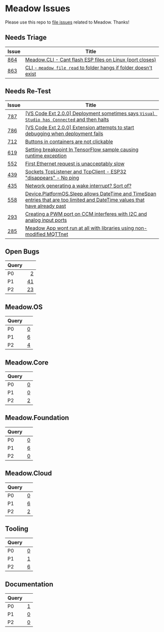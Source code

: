 # Meadow Issues

Please use this repo to [file issues](https://github.com/WildernessLabs/Meadow_Issues/issues/new/choose) related to Meadow. Thanks!

## Needs Triage

| Issue | Title |
|---|---|
| [864](https://github.com/WildernessLabs/Meadow_Issues/issues/864) | [Meadow.CLI - Cant flash ESP files on Linux (port closes)](https://github.com/WildernessLabs/Meadow_Issues/issues/864) |
| [863](https://github.com/WildernessLabs/Meadow_Issues/issues/863) | [CLI - `meadow file read` to folder hangs if folder doesn't exist](https://github.com/WildernessLabs/Meadow_Issues/issues/863) |
## Needs Re-Test

| Issue | Title |
|---|---|
| [787](https://github.com/WildernessLabs/Meadow_Issues/issues/787) | [[VS Code Ext 2.0.0] Deployment sometimes says `Visual Studio has Connected` and then halts](https://github.com/WildernessLabs/Meadow_Issues/issues/787) |
| [786](https://github.com/WildernessLabs/Meadow_Issues/issues/786) | [[VS Code Ext 2.0.0] Extension attempts to start debugging when deployment fails](https://github.com/WildernessLabs/Meadow_Issues/issues/786) |
| [712](https://github.com/WildernessLabs/Meadow_Issues/issues/712) | [Buttons in containers are not clickable](https://github.com/WildernessLabs/Meadow_Issues/issues/712) |
| [619](https://github.com/WildernessLabs/Meadow_Issues/issues/619) | [Setting breakpoint In TensorFlow sample causing runtime exception](https://github.com/WildernessLabs/Meadow_Issues/issues/619) |
| [552](https://github.com/WildernessLabs/Meadow_Issues/issues/552) | [First Ethernet request is unacceptably slow](https://github.com/WildernessLabs/Meadow_Issues/issues/552) |
| [439](https://github.com/WildernessLabs/Meadow_Issues/issues/439) | [Sockets TcpListener and TcpClient - ESP32 "disappears" - No ping](https://github.com/WildernessLabs/Meadow_Issues/issues/439) |
| [435](https://github.com/WildernessLabs/Meadow_Issues/issues/435) | [Network generating a wake interrupt? Sort of?](https://github.com/WildernessLabs/Meadow_Issues/issues/435) |
| [558](https://github.com/WildernessLabs/Meadow_Issues/issues/558) | [Device.PlatformOS.Sleep allows DateTime and TimeSpan entries that are too limited and DateTime values that have already past](https://github.com/WildernessLabs/Meadow_Issues/issues/558) |
| [293](https://github.com/WildernessLabs/Meadow_Issues/issues/293) | [Creating a PWM port on CCM interferes with I2C and analog input ports ](https://github.com/WildernessLabs/Meadow_Issues/issues/293) |
| [285](https://github.com/WildernessLabs/Meadow_Issues/issues/285) | [Meadow App wont run at all with libraries using non-modified MQTTnet](https://github.com/WildernessLabs/Meadow_Issues/issues/285) |
## Open Bugs

| Query |  |
|:------|-:|
| P0 | [2](https://github.com/WildernessLabs/Meadow_Issues/issues?q=is%3Aopen%20is%3Aissue%20label%3Abug%20label%3Ap0) |
| P1 | [41](https://github.com/WildernessLabs/Meadow_Issues/issues?q=is%3Aopen%20is%3Aissue%20label%3Abug%20label%3Ap1) |
| P2 | [23](https://github.com/WildernessLabs/Meadow_Issues/issues?q=is%3Aopen%20is%3Aissue%20label%3Abug%20label%3Ap2) |
## Meadow.OS

| Query |  |
|:------|-:|
| P0 | [0](https://github.com/WildernessLabs/Meadow_Issues/issues?q=is%3Aopen%20is%3Aissue%20label%3Abug%20label%3Ap0%20label%3Aos) |
| P1 | [6](https://github.com/WildernessLabs/Meadow_Issues/issues?q=is%3Aopen%20is%3Aissue%20label%3Abug%20label%3Ap1%20label%3Aos) |
| P2 | [4](https://github.com/WildernessLabs/Meadow_Issues/issues?q=is%3Aopen%20is%3Aissue%20label%3Abug%20label%3Ap2%20label%3Aos) |
## Meadow.Core

| Query |  |
|:------|-:|
| P0 | [0](https://github.com/WildernessLabs/Meadow_Issues/issues?q=is%3Aopen%20is%3Aissue%20label%3Abug%20label%3Ap0%20label%3Acore) |
| P1 | [0](https://github.com/WildernessLabs/Meadow_Issues/issues?q=is%3Aopen%20is%3Aissue%20label%3Abug%20label%3Ap1%20label%3Acore) |
| P2 | [2](https://github.com/WildernessLabs/Meadow_Issues/issues?q=is%3Aopen%20is%3Aissue%20label%3Abug%20label%3Ap2%20label%3Acore) |
## Meadow.Foundation

| Query |  |
|:------|-:|
| P0 | [0](https://github.com/WildernessLabs/Meadow_Issues/issues?q=is%3Aopen%20is%3Aissue%20label%3Abug%20label%3Ap0%20label%3Afoundation) |
| P1 | [6](https://github.com/WildernessLabs/Meadow_Issues/issues?q=is%3Aopen%20is%3Aissue%20label%3Abug%20label%3Ap1%20label%3Afoundation) |
| P2 | [0](https://github.com/WildernessLabs/Meadow_Issues/issues?q=is%3Aopen%20is%3Aissue%20label%3Abug%20label%3Ap2%20label%3Afoundation) |
## Meadow.Cloud

| Query |  |
|:------|-:|
| P0 | [0](https://github.com/WildernessLabs/Meadow_Issues/issues?q=is%3Aopen%20is%3Aissue%20label%3Abug%20label%3Ap0%20label%3Acloud) |
| P1 | [6](https://github.com/WildernessLabs/Meadow_Issues/issues?q=is%3Aopen%20is%3Aissue%20label%3Abug%20label%3Ap1%20label%3Acloud) |
| P2 | [2](https://github.com/WildernessLabs/Meadow_Issues/issues?q=is%3Aopen%20is%3Aissue%20label%3Abug%20label%3Ap2%20label%3Acloud) |
## Tooling

| Query |  |
|:------|-:|
| P0 | [0](https://github.com/WildernessLabs/Meadow_Issues/issues?q=is%3Aopen%20is%3Aissue%20label%3Abug%20label%3Ap0%20label%3Atooling) |
| P1 | [1](https://github.com/WildernessLabs/Meadow_Issues/issues?q=is%3Aopen%20is%3Aissue%20label%3Abug%20label%3Ap1%20label%3Atooling) |
| P2 | [6](https://github.com/WildernessLabs/Meadow_Issues/issues?q=is%3Aopen%20is%3Aissue%20label%3Abug%20label%3Ap2%20label%3Atooling) |
## Documentation

| Query |  |
|:------|-:|
| P0 | [1](https://github.com/WildernessLabs/Meadow_Issues/issues?q=is%3Aopen%20is%3Aissue%20label%3Abug%20label%3Ap0%20label%3Adocs) |
| P1 | [0](https://github.com/WildernessLabs/Meadow_Issues/issues?q=is%3Aopen%20is%3Aissue%20label%3Abug%20label%3Ap1%20label%3Adocs) |
| P2 | [0](https://github.com/WildernessLabs/Meadow_Issues/issues?q=is%3Aopen%20is%3Aissue%20label%3Abug%20label%3Ap2%20label%3Adocs) |
